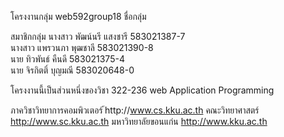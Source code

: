 โครงงานกลุ่ม web592group18
ชื่อกลุ่ม 


สมาชิกกลุ่ม
 นางสาว พัฒน์นรี แสงชารี 583021387-7 <br>
 นางสาว แพรวนภา พุฒชาลี  583021390-8<br>
 นาย ทิวพันธ์ คืนดี  583021375-4<br>
 นาย จิรกิตติ์ บุญมณี 583020648-0<br>
 
 โครงงานนี้เป็นส่วนหนึ่งของวิชา 322-236 web Application Programming
 
 ภาควิชาวิทยาการคอมพิวเตอร์ ้http://www.cs.kku.ac.th
 คณะวิทยาศาสตร์ http://www.sc.kku.ac.th
 มหาวิทยาลัยขอนแก่น http://www.kku.ac.th
